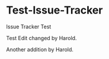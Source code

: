 Test-Issue-Tracker
==================

Issue Tracker Test

Test Edit changed by Harold.

Another addition by Harold.

